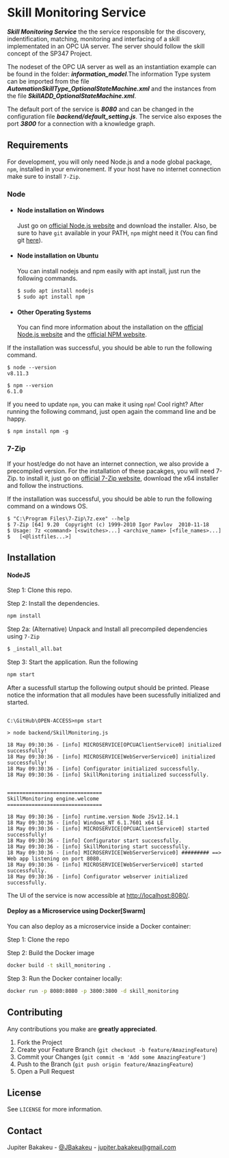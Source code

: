 # Skill Monitoring Service

***Skill Monitoring Service*** the the service responsible for the discovery, indentification,  matching, monitoring and interfacing of a skill implementated in an OPC UA server. The server should follow the skill concept of the SP347 Project.

The nodeset of the OPC UA server as well as an instantiation example can be found in the folder: ***information_model***.The information Type system can be imported from the file ***AutomationSkillType_OptionalStateMachine.xml*** and the instances from the file ***SkillADD_OptionalStateMachine.xml***.

The default port of the service is ***8080*** and can be changed in the configuration file ***backend/default_setting.js***. The service also exposes the port ***3800*** for a connection with a knowledge graph.

## Requirements

For development, you will only need Node.js and a node global package, `npm`, installed in your environement. If your host have no internet connection make sure to install `7-Zip`.

### Node
- #### Node installation on Windows

  Just go on [official Node.js website](https://nodejs.org/) and download the installer.
Also, be sure to have `git` available in your PATH, `npm` might need it (You can find git [here](https://git-scm.com/)).

- #### Node installation on Ubuntu

  You can install nodejs and npm easily with apt install, just run the following commands.

      $ sudo apt install nodejs
      $ sudo apt install npm

- #### Other Operating Systems
  You can find more information about the installation on the [official Node.js website](https://nodejs.org/) and the [official NPM website](https://npmjs.org/).

If the installation was successful, you should be able to run the following command.

    $ node --version
    v8.11.3

    $ npm --version
    6.1.0

If you need to update `npm`, you can make it using `npm`! Cool right? After running the following command, just open again the command line and be happy.

    $ npm install npm -g

### 7-Zip
If your host/edge do not have an internet connection, we also provide a precompiled version. For the installation of these pacakges, you will need 7-Zip. to install it, just go on [official 7-Zip website](https://www.7-zip.de/), download the x64 installer and follow the instructions.

If the installation was successful, you should be able to run the following command on a windows OS.

    $ "C:\Program Files\7-Zip\7z.exe" --help
    $ 7-Zip [64] 9.20  Copyright (c) 1999-2010 Igor Pavlov  2010-11-18
    $ Usage: 7z <command> [<switches>...] <archive_name> [<file_names>...]
    $   [<@listfiles...>]

## Installation

#### NodeJS

Step 1: Clone this repo.

Step 2: Install the dependencies.

```bash
npm install
```

Step 2a: (Alternative) Unpack and Install all precompiled dependencies using `7-Zip`

```bash
$ _install_all.bat
```
Step 3: Start the application. Run the following

```bash
npm start
```

After a sucessfull startup the following output should be printed. Please notice the information that all modules have been sucessfully initialized and started.

```console

C:\GitHub\OPEN-ACCESS>npm start

> node backend/SkillMonitoring.js

18 May 09:30:36 - [info] MICROSERVICE[OPCUAClientService0] initialized successfully!
18 May 09:30:36 - [info] MICROSERVICE[WebServerService0] initialized successfully!
18 May 09:30:36 - [info] Configurator initialized successfully.
18 May 09:30:36 - [info] SkillMonitoring initialized successfully.


===============================
SkillMonitoring engine.welcome
===============================

18 May 09:30:36 - [info] runtime.version Node JSv12.14.1
18 May 09:30:36 - [info] Windows_NT 6.1.7601 x64 LE
18 May 09:30:36 - [info] MICROSERVICE[OPCUAClientService0] started successfully!
18 May 09:30:36 - [info] Configurator start successfully.
18 May 09:30:36 - [info] SkillMonitoring start successfully.
18 May 09:30:36 - [info] MICROSERVICE[WebServerService0] ######### ==> Web app listening on port 8080.
18 May 09:30:36 - [info] MICROSERVICE[WebServerService0] started successfully.
18 May 09:30:36 - [info] Configurator webserver initialized successfully.

```
The UI of the service is now accessible at [http://localhost:8080/](http://localhost:8080/).

#### Deploy as a Microservice using Docker[Swarm]

You can also deploy as a microservice inside a Docker container:

Step 1: Clone the repo

Step 2: Build the Docker image

```bash
docker build -t skill_monitoring .
```

Step 3: Run the Docker container locally:

```bash
docker run -p 8080:8080 -p 3800:3800 -d skill_monitoring
```

<!-- CONTRIBUTING -->
## Contributing

Any contributions you make are **greatly appreciated**.

1. Fork the Project
2. Create your Feature Branch (`git checkout -b feature/AmazingFeature`)
3. Commit your Changes (`git commit -m 'Add some AmazingFeature'`)
4. Push to the Branch (`git push origin feature/AmazingFeature`)
5. Open a Pull Request

<!-- LICENSE -->
## License

See `LICENSE` for more information.

<!-- CONTACT -->
## Contact

Jupiter Bakakeu - [@JBakakeu](https://twitter.com/JBakakeu) - jupiter.bakakeu@gmail.com